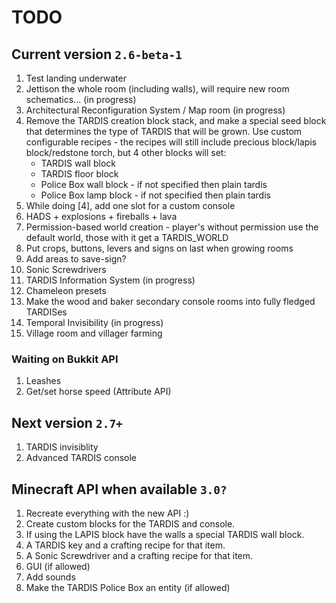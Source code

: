 # TODO

## Current version `2.6-beta-1`
1. Test landing underwater
2. Jettison the whole room (including walls), will require new room schematics... (in progress)
3. Architectural Reconfiguration System / Map room (in progress)
4. Remove the TARDIS creation block stack, and make a special seed block that determines the type of TARDIS that will be grown. Use custom configurable recipes - the recipes will still include precious block/lapis block/redstone torch, but 4 other blocks will set:
    * TARDIS wall block
    * TARDIS floor block
    * Police Box wall block - if not specified then plain tardis
    * Police Box lamp block - if not specified then plain tardis
4. While doing [4], add one slot for a custom console
5. HADS + explosions + fireballs + lava
6. Permission-based world creation - player's without permission use the default world, those with it get a TARDIS_WORLD
7. Put crops, buttons, levers and signs on last when growing rooms
8. Add areas to save-sign?
9. Sonic Screwdrivers
10. TARDIS Information System (in progress)
11. Chameleon presets
12. Make the wood and baker secondary console rooms into fully fledged TARDISes
13. Temporal Invisibility (in progress)
14. Village room and villager farming

### Waiting on Bukkit API
1. Leashes
2. Get/set horse speed (Attribute API)

## Next version `2.7+`
1. TARDIS invisiblity
2. Advanced TARDIS console

## Minecraft API when available `3.0?`
1. Recreate everything with the new API :)
2. Create custom blocks for the TARDIS and console.
3. If using the LAPIS block have the walls a special TARDIS wall block.
4. A TARDIS key and a crafting recipe for that item.
5. A Sonic Screwdriver and a crafting recipe for that item.
6. GUI (if allowed)
7. Add sounds
8. Make the TARDIS Police Box an entity (if allowed)
